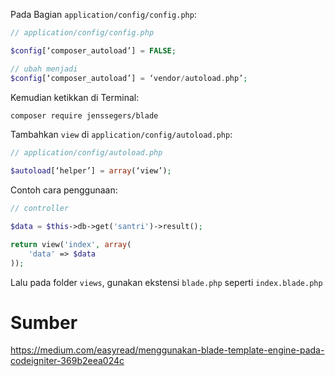 Pada Bagian `application/config/config.php`:

```php
// application/config/config.php

$config[‘composer_autoload’] = FALSE;

// ubah menjadi
$config[‘composer_autoload’] = ‘vendor/autoload.php’;
```

Kemudian ketikkan di Terminal:

```bash
composer require jenssegers/blade
```

Tambahkan `view` di `application/config/autoload.php`:

```php
// application/config/autoload.php

$autoload[‘helper’] = array(‘view’);
```

Contoh cara penggunaan:

```php
// controller

$data = $this->db->get('santri')->result();

return view('index', array(
	'data' => $data
));
```

Lalu pada folder `views`, gunakan ekstensi `blade.php` seperti `index.blade.php`

# Sumber

<https://medium.com/easyread/menggunakan-blade-template-engine-pada-codeigniter-369b2eea024c>